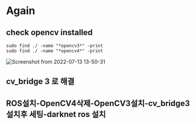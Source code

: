 # Again
## check opencv installed
```
sudo find ./ -name "*opencv3*" -print
sudo find ./ -name "*opencv4*" -print
```
![Screenshot from 2022-07-13 13-50-31](https://user-images.githubusercontent.com/88171531/178653237-9a1bb380-43da-4b19-8da8-44ec20c20cf6.png)
## cv_bridge 3 로 해결

## ROS설치-OpenCV4삭제-OpenCV3설치-cv_bridge3 설치후 세팅-darknet ros 설치
